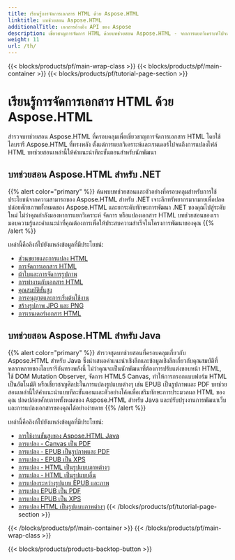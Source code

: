 ```yaml
---
title: เรียนรู้การจัดการเอกสาร HTML ด้วย Aspose.HTML
linktitle: บทช่วยสอน Aspose.HTML
additionalTitle: เอกสารอ้างอิง API ของ Aspose
description: เชี่ยวชาญการจัดการ HTML ด้วยบทช่วยสอน Aspose.HTML - จากการแยกวิเคราะห์ไปจนถึงการแปลง คำแนะนำทีละขั้นตอนสำหรับนักพัฒนา
weight: 11
url: /th/
---
```


{{< blocks/products/pf/main-wrap-class >}}
{{< blocks/products/pf/main-container >}}
{{< blocks/products/pf/tutorial-page-section >}}

# เรียนรู้การจัดการเอกสาร HTML ด้วย Aspose.HTML


สำรวจบทช่วยสอน Aspose.HTML ที่ครอบคลุมเพื่อเชี่ยวชาญการจัดการเอกสาร HTML โดยใช้ไลบรารี Aspose.HTML ที่ทรงพลัง ตั้งแต่การแยกวิเคราะห์และเรนเดอร์ไปจนถึงการแปลงไฟล์ HTML บทช่วยสอนเหล่านี้ให้คำแนะนำทีละขั้นตอนสำหรับนักพัฒนา

## บทช่วยสอน Aspose.HTML สำหรับ .NET
{{% alert color="primary" %}}
ค้นพบบทช่วยสอนและตัวอย่างที่ครอบคลุมสำหรับการใช้ประโยชน์จากความสามารถของ Aspose.HTML สำหรับ .NET เจาะลึกทรัพยากรมากมายเพื่อปลดปล่อยศักยภาพทั้งหมดของ Aspose.HTML และยกระดับทักษะการพัฒนา .NET ของคุณไปสู่ระดับใหม่ ไม่ว่าคุณกำลังมองหาการแยกวิเคราะห์ จัดการ หรือแปลงเอกสาร HTML บทช่วยสอนของเรามอบความรู้และคำแนะนำที่คุณต้องการเพื่อให้ประสบความสำเร็จในโครงการพัฒนาของคุณ 
{{% /alert %}}

เหล่านี้คือลิงก์ไปยังแหล่งข้อมูลที่มีประโยชน์:
 
- [ส่วนขยายและการแปลง HTML](./net/html-extensions-and-conversions/)
- [การจัดการเอกสาร HTML](./net/html-document-manipulation/)
- [ผ้าใบและการจัดการรูปภาพ](./net/canvas-and-image-manipulation/)
- [การทำงานกับเอกสาร HTML](./net/working-with-html-documents/)
- [คุณสมบัติขั้นสูง](./net/advanced-features/)
- [การอนุญาตและการเริ่มต้นใช้งาน](./net/licensing-and-initialization/)
- [สร้างรูปภาพ JPG และ PNG](./net/generate-jpg-and-png-images/)
- [การเรนเดอร์เอกสาร HTML](./net/rendering-html-documents/)

## บทช่วยสอน Aspose.HTML สำหรับ Java
{{% alert color="primary" %}}
สำรวจชุดบทช่วยสอนที่ครอบคลุมเกี่ยวกับ Aspose.HTML สำหรับ Java ซึ่งนำเสนอคำแนะนำเชิงลึกและข้อมูลเชิงลึกเกี่ยวกับคุณสมบัติที่หลากหลายของไลบรารีอันทรงพลังนี้ ไม่ว่าคุณจะเป็นนักพัฒนาที่ต้องการปรับแต่งขอบหน้า HTML, ใช้ DOM Mutation Observer, จัดการ HTML5 Canvas, ทำให้การกรอกแบบฟอร์ม HTML เป็นอัตโนมัติ หรือเชี่ยวชาญศิลปะในการแปลงรูปแบบต่างๆ เช่น EPUB เป็นรูปภาพและ PDF บทช่วยสอนเหล่านี้ให้คำแนะนำแบบทีละขั้นตอนและตัวอย่างโค้ดเพื่อเสริมทักษะการประมวลผล HTML ของคุณ ปลดปล่อยศักยภาพทั้งหมดของ Aspose.HTML สำหรับ Java และปรับปรุงงานการพัฒนาเว็บและการแปลงเอกสารของคุณได้อย่างง่ายดาย 
{{% /alert %}}

เหล่านี้คือลิงก์ไปยังแหล่งข้อมูลที่มีประโยชน์:
 
- [การใช้งานขั้นสูงของ Aspose.HTML Java](./java/advanced-usage/)
- [การแปลง - Canvas เป็น PDF](./java/conversion-canvas-to-pdf/)
- [การแปลง - EPUB เป็นรูปภาพและ PDF](./java/conversion-epub-to-image-and-pdf/)
- [การแปลง - EPUB เป็น XPS](./java/conversion-epub-to-xps/)
- [การแปลง - HTML เป็นรูปแบบภาพต่างๆ](./java/conversion-html-to-various-image-formats/)
- [การแปลง - HTML เป็นรูปแบบอื่น](./java/conversion-html-to-other-formats/)
- [การแปลงระหว่างรูปแบบ EPUB และภาพ](./java/converting-between-epub-and-image-formats/)
- [การแปลง EPUB เป็น PDF](./java/converting-epub-to-pdf/)
- [การแปลง EPUB เป็น XPS](./java/converting-epub-to-xps/)
- [การแปลง HTML เป็นรูปแบบภาพต่างๆ](./java/converting-html-to-various-image-formats/)
{{< /blocks/products/pf/tutorial-page-section >}}

{{< /blocks/products/pf/main-container >}}
{{< /blocks/products/pf/main-wrap-class >}}

{{< blocks/products/products-backtop-button >}}
